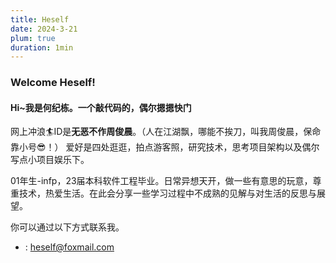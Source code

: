 ```yaml
---
title: Heself
date: 2024-3-21
plum: true
duration: 1min
---
```


### Welcome Heself!

#### Hi~我是何纪栋。一个敲代码的，偶尔摁摁快门

网上冲浪🏄ID是**无恶不作周俊晨**。（人在江湖飘，哪能不挨刀，叫我周俊晨，保命靠小号😎！） 爱好是四处逛逛，拍点游客照，研究技术，思考项目架构以及偶尔写点小项目娱乐下。

01年生-infp，23届本科软件工程毕业。日常异想天开，做一些有意思的玩意，尊重技术，热爱生活。在此会分享一些学习过程中不成熟的见解与对生活的反思与展望。

你可以通过以下方式联系我。
- <i i-ant-design-mail-outlined mr-1></i>: heself@foxmail.com
